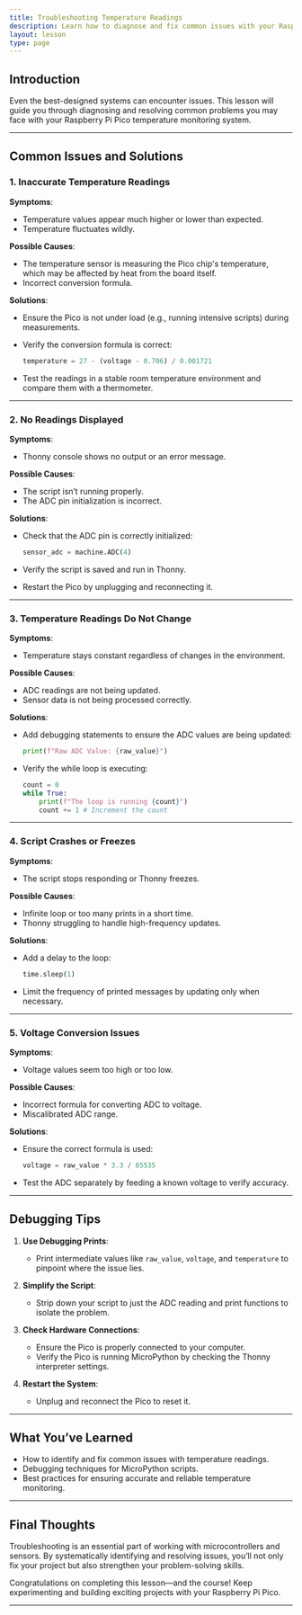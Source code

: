 ```yaml
---
title: Troubleshooting Temperature Readings
description: Learn how to diagnose and fix common issues with your Raspberry Pi Pico temperature monitoring system.
layout: lesson
type: page
---
```


## Introduction

Even the best-designed systems can encounter issues. This lesson will guide you through diagnosing and resolving common problems you may face with your Raspberry Pi Pico temperature monitoring system.

---

## Common Issues and Solutions

### 1. **Inaccurate Temperature Readings**

   **Symptoms**:

   - Temperature values appear much higher or lower than expected.
   - Temperature fluctuates wildly.

   **Possible Causes**:

   - The temperature sensor is measuring the Pico chip's temperature, which may be affected by heat from the board itself.
   - Incorrect conversion formula.

   **Solutions**:

   - Ensure the Pico is not under load (e.g., running intensive scripts) during measurements.
   - Verify the conversion formula is correct:

     ```python
     temperature = 27 - (voltage - 0.706) / 0.001721
     ```

   - Test the readings in a stable room temperature environment and compare them with a thermometer.

---

### 2. **No Readings Displayed**

   **Symptoms**:
   - Thonny console shows no output or an error message.

   **Possible Causes**:
   - The script isn’t running properly.
   - The ADC pin initialization is incorrect.

   **Solutions**:
   - Check that the ADC pin is correctly initialized:

     ```python
     sensor_adc = machine.ADC(4)
     ```
   - Verify the script is saved and run in Thonny.
   - Restart the Pico by unplugging and reconnecting it.

---

### 3. **Temperature Readings Do Not Change**

   **Symptoms**:
   - Temperature stays constant regardless of changes in the environment.

   **Possible Causes**:
   - ADC readings are not being updated.
   - Sensor data is not being processed correctly.

   **Solutions**:
   - Add debugging statements to ensure the ADC values are being updated:

     ```python
     print(f"Raw ADC Value: {raw_value}")
     ```
   - Verify the while loop is executing:

     ```python
     count = 0
     while True:
         print(f"The loop is running {count}")
         count += 1 # Increment the count
     ```

---

### 4. **Script Crashes or Freezes**

   **Symptoms**:
   - The script stops responding or Thonny freezes.

   **Possible Causes**:
   - Infinite loop or too many prints in a short time.
   - Thonny struggling to handle high-frequency updates.

   **Solutions**:
   - Add a delay to the loop:
     ```python
     time.sleep(1)
     ```
   - Limit the frequency of printed messages by updating only when necessary.

---

### 5. **Voltage Conversion Issues**

   **Symptoms**:
   - Voltage values seem too high or too low.

   **Possible Causes**:
   - Incorrect formula for converting ADC to voltage.
   - Miscalibrated ADC range.

   **Solutions**:
   - Ensure the correct formula is used:
     ```python
     voltage = raw_value * 3.3 / 65535
     ```
   - Test the ADC separately by feeding a known voltage to verify accuracy.

---

## Debugging Tips

1. **Use Debugging Prints**:
   - Print intermediate values like `raw_value`, `voltage`, and `temperature` to pinpoint where the issue lies.

2. **Simplify the Script**:
   - Strip down your script to just the ADC reading and print functions to isolate the problem.

3. **Check Hardware Connections**:
   - Ensure the Pico is properly connected to your computer.
   - Verify the Pico is running MicroPython by checking the Thonny interpreter settings.

4. **Restart the System**:
   - Unplug and reconnect the Pico to reset it.

---

## What You’ve Learned

- How to identify and fix common issues with temperature readings.
- Debugging techniques for MicroPython scripts.
- Best practices for ensuring accurate and reliable temperature monitoring.

---

## Final Thoughts

Troubleshooting is an essential part of working with microcontrollers and sensors. By systematically identifying and resolving issues, you’ll not only fix your project but also strengthen your problem-solving skills.

Congratulations on completing this lesson—and the course! Keep experimenting and building exciting projects with your Raspberry Pi Pico.

---
